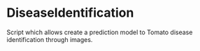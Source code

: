 # DiseaseIdentification

Script which allows create a prediction model to Tomato disease identification through images.
